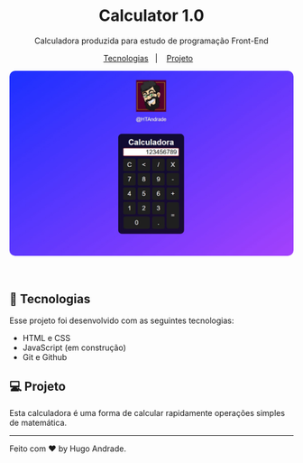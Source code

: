 <h1 align="center"> Calculator 1.0 </h1>

<p align="center">
Calculadora produzida para estudo de programação Front-End
</p>

<p align="center">
  <a href="#-tecnologias">Tecnologias</a>&nbsp;&nbsp;&nbsp;|&nbsp;&nbsp;&nbsp;
  <a href="#-projeto">Projeto</a>&nbsp;&nbsp;&nbsp;
</p>

<p align="center">
  <img alt="Projeto DevLinks" src=".github/Layout-Calculator.jpg" style="border-radius: 10px;">
</p>

<br>

## 🚀 Tecnologias

Esse projeto foi desenvolvido com as seguintes tecnologias:

- HTML e CSS
- JavaScript (em construção)
- Git e Github

## 💻 Projeto

Esta calculadora é uma forma de calcular rapidamente operações simples de matemática.

---

Feito com ♥ by Hugo Andrade.
